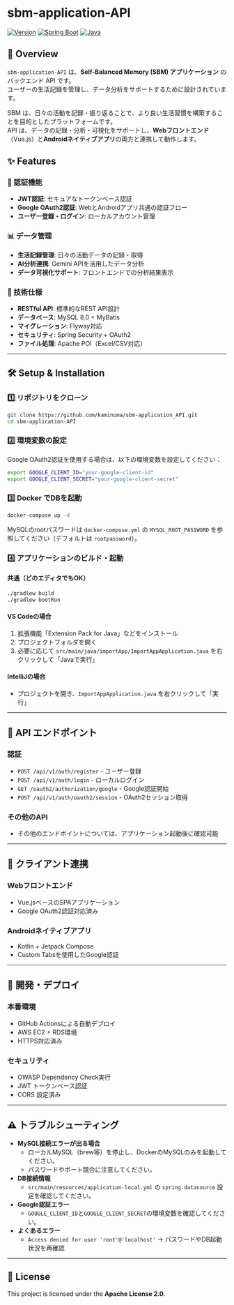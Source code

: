 # sbm-application-API

[![Version](https://img.shields.io/badge/version-0.2.0-blue.svg)](https://github.com/kaminuma/sbm-application_API)
[![Spring Boot](https://img.shields.io/badge/Spring%20Boot-2.7.8-brightgreen.svg)](https://spring.io/projects/spring-boot)
[![Java](https://img.shields.io/badge/Java-11-orange.svg)](https://openjdk.java.net/)

## 📌 Overview

`sbm-application-API` は、**Self-Balanced Memory (SBM) アプリケーション** のバックエンド API です。<br>
ユーザーの生活記録を管理し、データ分析をサポートするために設計されています。

SBM は、日々の活動を記録・振り返ることで、より良い生活習慣を構築することを目的としたプラットフォームです。<br>
API は、データの記録・分析・可視化をサポートし、**Webフロントエンド**（Vue.js）と**Androidネイティブアプリ**の両方と連携して動作します。

## ✨ Features

### 🔐 認証機能
- **JWT認証**: セキュアなトークンベース認証
- **Google OAuth2認証**: WebとAndroidアプリ共通の認証フロー
- **ユーザー登録・ログイン**: ローカルアカウント管理

### 📊 データ管理
- **生活記録管理**: 日々の活動データの記録・取得
- **AI分析連携**: Gemini APIを活用したデータ分析
- **データ可視化サポート**: フロントエンドでの分析結果表示

### 🔧 技術仕様
- **RESTful API**: 標準的なREST API設計
- **データベース**: MySQL 8.0 + MyBatis
- **マイグレーション**: Flyway対応
- **セキュリティ**: Spring Security + OAuth2
- **ファイル処理**: Apache POI（Excel/CSV対応）

---

## 🛠️ Setup & Installation

### **1️⃣ リポジトリをクローン**
```sh
git clone https://github.com/kaminuma/sbm-application_API.git
cd sbm-application-API
```

### **2️⃣ 環境変数の設定**
Google OAuth2認証を使用する場合は、以下の環境変数を設定してください：
```sh
export GOOGLE_CLIENT_ID="your-google-client-id"
export GOOGLE_CLIENT_SECRET="your-google-client-secret"
```

### **3️⃣ Docker でDBを起動**
```sh
docker-compose up -d
```
MySQLのrootパスワードは `docker-compose.yml` の `MYSQL_ROOT_PASSWORD` を参照してください（デフォルトは `rootpassword`）。

### **4️⃣ アプリケーションのビルド・起動**

#### 共通（どのエディタでもOK）
```sh
./gradlew build
./gradlew bootRun
```

#### VS Codeの場合
1. 拡張機能「Extension Pack for Java」などをインストール
2. プロジェクトフォルダを開く
3. 必要に応じて `src/main/java/importApp/ImportAppApplication.java` を右クリックして「Javaで実行」

#### IntelliJの場合
- プロジェクトを開き、`ImportAppApplication.java` を右クリックして「実行」

---

## 🔌 API エンドポイント

### 認証
- `POST /api/v1/auth/register` - ユーザー登録
- `POST /api/v1/auth/login` - ローカルログイン
- `GET /oauth2/authorization/google` - Google認証開始
- `POST /api/v1/auth/oauth2/session` - OAuth2セッション取得

### その他のAPI
- その他のエンドポイントについては、アプリケーション起動後に確認可能

---

## 📱 クライアント連携

### Webフロントエンド
- Vue.jsベースのSPAアプリケーション
- Google OAuth2認証対応済み

### Androidネイティブアプリ
- Kotlin + Jetpack Compose
- Custom Tabsを使用したGoogle認証

---

## 🔧 開発・デプロイ

### 本番環境
- GitHub Actionsによる自動デプロイ
- AWS EC2 + RDS環境
- HTTPS対応済み

### セキュリティ
- OWASP Dependency Check実行
- JWT トークンベース認証
- CORS 設定済み

---

## ⚠️ トラブルシューティング

- **MySQL接続エラーが出る場合**
  - ローカルMySQL（brew等）を停止し、DockerのMySQLのみを起動してください。
  - パスワードやポート競合に注意してください。
- **DB接続情報**
  - `src/main/resources/application-local.yml` の `spring.datasource` 設定を確認してください。
- **Google認証エラー**
  - `GOOGLE_CLIENT_ID`と`GOOGLE_CLIENT_SECRET`の環境変数を確認してください。
- **よくあるエラー**
  - `Access denied for user 'root'@'localhost'` → パスワードやDB起動状況を再確認

---

## 📜 License
This project is licensed under the **Apache License 2.0**.
